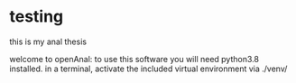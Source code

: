 # testing
this is my anal thesis

welcome to openAnal:
to use this software you will need python3.8 installed.
in a terminal, activate the included virtual environment via ./venv/